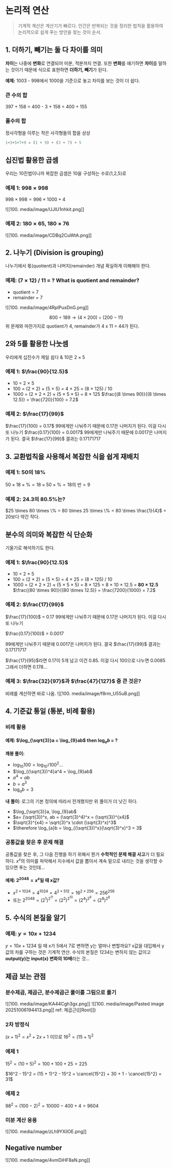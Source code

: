 # 논리적 연산

> 기계적 계산은 계산기가 빠르다. 인간은 반복되는 것을 정리한 법칙을 활용하여 논리적으로 쉽게 푸는 방안을 찾는 것이 순서.

## 1. 더하기, 빼기는 둘 다 차이를 의미

**차이**는 나중에 **변화**로 연결되어 미분, 적분까지 연결. 또한 **변화**를 얘기하면 **차이**를 말하는 것이기 때문에 식으로 표현하면 **더하기, 빼기**가 된다.

**예제:** 1003 - 998에서 1000을 기준으로 놓고 차이를 보는 것이 더 쉽다.

### 큰 수의 합
397 + 158 = 400 - 3 + 158 = 400 + 155
### 홀수의 합

정사각형을 이루는 작은 사각형들의 합을 상상

```javascript
1+3+5+7+9 = (1 + 9) + (3 + 7) + 5
```

## 십진법 활용한 곱셈

우리는 10진법이니까 복잡한 곱셈은 10을 구성하는 수로(1,2,5)로
### 예제 1: $998 \times 998$
$998 \times 998 = 996 \times 1000 + 4$

![[100. media/image/UJlU1nhkit.png]]

### 예제 2: $180 \times 65$, $180 \times 76$

![[100. media/image/CDBq2CuWtA.png]]


## 2. 나누기 (Division is grouping)
나누기에서 몫(quotient)과 나머지(remainder) 개념 확실하게 이해해야 한다.
### 예제: (7 × 12) / 11 =  ? What is quotient and remainder?

- quotient = 7
- remainder = 7

![[100. media/image/4RplPuxDnG.png]]

$$ 800 \div 189 \rightarrow (4 \times 200) \div(200 - 11)    $$
위 문제와 마찬가지로 quotient가 4, remainder가 4 x 11 = 44가 된다.
## 2와 5를 활용한 나눗셈
우리에게 십진수가 제일 쉽다 & 10은 $2 \times 5$
### 예제 1: $\frac{90}{12.5}$
- 10 = 2 × 5
- 100 = (2 × 2) × (5 × 5) = 4 × 25 = (8 × 125) / 10
- 1000 = (2 × 2 × 2) × (5 × 5 × 5) = 8 × 125
$\frac{(8 \times 90)}{(8 \times 12.5)} = \frac{720}{100} = 7.2$

### 예제 2: $\frac{17}{99}$
$\frac{17}{100} = 0.17$
99에게만 나눠주기 때문에 0.17은 나머지가 된다.
이걸 다시 또 나누기
$\frac{0.17}{100} = 0.0017$
99에게만 나눠주기 때문에 0.0017은 나머지가 된다.
결국 $\frac{17}{99}$ 결과는 0.17171717
## 3. 교환법칙을 사용해서 복잡한 식을 쉽게 재배치

### 예제 1: 50의 18%
$50 \times 18 \times \% = 18 \times 50 \times \% = \text{18의 반} = 9$

### 예제 2: $24.3$의 $80.5\%$는?
$25 \times 80 \times \% = 80 \times 25 \times \% = 80 \times \frac{1}{4}$ = 20보다 약간 작다.

## 분수의 의미와 복잡한 식 단순화

기울기로 해석하기도 한다.

### 예제 1: $\frac{90}{12.5}$
- 10 = 2 × 5
- 100 = (2 × 2) × (5 × 5) = 4 × 25 = (8 × 125) / 10
- 1000 = (2 × 2 × 2) × (5 × 5 × 5) = 8 × 125 = 8 × 10 × 12.5 = **80 × 12.5**
$\frac{(80 \times 90)}{(80 \times 12.5)} = \frac{7200}{1000} = 7.2$

### 예제 2: $\frac{17}{99}$
$\frac{17}{100}$ = 0.17
99에게만 나눠주기 때문에 0.17은 나머지가 된다.
이걸 다시 또 나누기

$\frac{0.17}{100}$ = 0.0017

99에게만 나눠주기 때문에 0.0017은 나머지가 된다.
결국 $\frac{17}{99}$ 결과는 0.17171717

$\frac{17}{95}$라면 0.17이 5개 남고 이건 0.85. 이걸 다시 100으로 나누면 0.0085 그래서 더하면 0.178...

### 예제 3: $\frac{32}{97}$과 $\frac{47}{127}$ 중 큰 것은?
비례를 계산하면 바로 나옴.
![[100. media/image/f8rm_U55uB.png]]

## 4. 기준값 통일 (통분, 비례 활용)
### 비례 활용
#### 예제: $\log_{\sqrt{3}}a = \log_{9}ab$ then $\log_{a}b$ = ?
**깨봉 풀이:**
- $\log_{10}100 = \log_{10^2}100^2 ...$
- $\log_{(\sqrt{3})^4}a^4 = \log_{9}ab$
- $a^4 = ab$
- $b = a^3$
- $\log_{a}b = 3$

**내 풀이:** 로그의 기본 정의에 따라서 전개했지만 위 풀이가 더 낫긴 하다.
- $\log_{\sqrt{3}}a, \log_{9}ab$
- $a= (\sqrt{3})^x, ab = (\sqrt{3}^4)^x = (\sqrt{3})^{x4}$
- $\sqrt{3}^{x4} = \sqrt{3}^x \cdot (\sqrt{3}^x)^3$
- $\therefore \log_{a}b = \log_{(\sqrt{3})^x}(\sqrt{3}^x)^3 = 3$

### 공통값을 찾은 후 문제 해결
공통값을 찾은 후, 그 다음 진행을 하기 위해서 뭔가 **수학적인 문제 해결 사고**가 더 필요하다. $x^x$의 의미를 파악해서 지수에서 값을 뽑아서 계속 밑으로 내리는 것을 생각할 수 있으면 푸는 것인데...
#### 예제: $2^{2048} = x^x$일 때 x값?
- $x^{2 \times 1024} = 4^{1024} = 4^{2 \times 512} = 16^{2 \times 256} = 256^{256}$
- 또는 $2^{2048} = (2^{1})^{2^{11}} = (2^{2})^{2^{10}} = (2^{4})^{2^{9}} = (2^{8})^{2^{8}}$
## 5. 수식의 본질을 알기

### 예제: $y = 10x + 1234$
$y = 10x + 1234$ 일 때 x가 5에서 7로 변하면 y는 얼마나 변할까요?
x값을 대입해서 y값의 차를 구하는 것은 기계적 연산. 수식의 본질은 1234는 변하지 않는 값이고 **output(y)는 input(x) 변화의 10배**라는 것...

## 제곱 보는 관점
### 분수제곱, 제곱근, 분수제곱근 풀이를 그림으로 풀기
![[100. media/image/KA44Cgh3gx.png]]
![[100. media/image/Pasted image 20251006194413.png]]
ref: 제곱근([[Root]])

### 2차 방정식
$(x + 1)^2 = x^2 + 2x + 1$ 이므로 $16^2 = (15 + 1)^2$

### 예제 1
$15^2 = (10 + 5)^2 = 100 + 100 + 25 = 225$

$16^2 - 15^2 = (15 + 1)^2 - 15^2 = \cancel{15^2} + 30 + 1 - \cancel{15^2} = 31$

### 예제 2
$98^2 = (100 - 2)^2 = 10000 - 400 + 4 = 9604$

### 미분 계산 응용
![[100. media/image/zLh9YXilOE.png]]

## Negative number
![[100. media/image/4vmDiHF8aN.png]]
